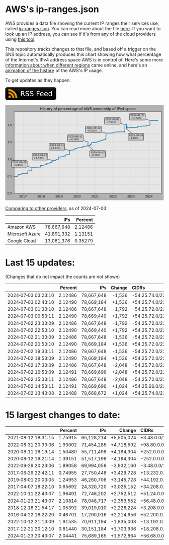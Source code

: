 # AWS's ip-ranges.json

AWS provides a data file showing the current IP ranges their
services use, called [ip-ranges.json](https://ip-ranges.amazonaws.com/ip-ranges.json).
You can read more about the file [here](https://docs.aws.amazon.com/general/latest/gr/aws-ip-ranges.html).
If you want to look up an IP address, you can see if it's from any of the cloud providers using [this tool](https://cloud-ips.s3-us-west-2.amazonaws.com/index.html).

This repository tracks changes to that file, and based off a trigger on the SNS 
topic automatically produces this chart showing how what percentage of the 
Internet's IPv4 address space AWS is in control of.  Here's some 
more [information about when different regions](announces.md) came 
online, and here's an [animation of the history](https://youtu.be/Su25yl7eol8) 
of the AWS's IP usage.

To get updates as they happen:

[![RSS Icon](images/rss_badge.svg)](https://raw.githubusercontent.com/seligman/aws-ip-ranges/master/rss.xml)

![History of AWS](history_count.svg)

[Comparing to other providers](https://github.com/seligman/cloud_sizes), as of 2024-07-03:

| | IPs | Percent |
| --- | ---: | ---: |
| Amazon AWS | 78,667,648 | 2.12486 |
| Microsoft Azure | 41,891,332 | 1.13151 |
| Google Cloud | 13,061,376 | 0.35279 |


# Last 15 updates:

(Changes that do not impact the counts are not shown)

| | Percent | IPs | Change | CIDRs |
| :--- | ---: | ---: | ---: | :--- |
| 2024&#8209;07&#8209;03&nbsp;03:23:10 | 2.12486 | 78,667,648 | -1,536 | -54.25.74.0/23,&nbsp;-54.25.65.0/24,&nbsp;-54.25.66.0/24,&nbsp;... |
| 2024&#8209;07&#8209;03&nbsp;02:43:10 | 2.12490 | 78,669,184 | +1,536 | +54.25.74.0/23,&nbsp;+54.25.65.0/24,&nbsp;+54.25.66.0/24,&nbsp;... |
| 2024&#8209;07&#8209;03&nbsp;01:33:10 | 2.12486 | 78,667,648 | -1,792 | -54.25.72.0/22,&nbsp;-54.25.76.0/23,&nbsp;-54.25.68.0/24 |
| 2024&#8209;07&#8209;03&nbsp;00:53:11 | 2.12490 | 78,669,440 | +1,792 | +54.25.72.0/22,&nbsp;+54.25.76.0/23,&nbsp;+54.25.68.0/24 |
| 2024&#8209;07&#8209;02&nbsp;23:33:09 | 2.12486 | 78,667,648 | -1,792 | -54.25.72.0/22,&nbsp;-54.25.76.0/23,&nbsp;-54.25.68.0/24 |
| 2024&#8209;07&#8209;02&nbsp;22:53:10 | 2.12490 | 78,669,440 | +1,792 | +54.25.72.0/22,&nbsp;+54.25.76.0/23,&nbsp;+54.25.68.0/24 |
| 2024&#8209;07&#8209;02&nbsp;21:33:09 | 2.12486 | 78,667,648 | -1,536 | -54.25.72.0/22,&nbsp;-54.25.76.0/23 |
| 2024&#8209;07&#8209;02&nbsp;20:53:10 | 2.12490 | 78,669,184 | +1,536 | +54.25.72.0/22,&nbsp;+54.25.76.0/23 |
| 2024&#8209;07&#8209;02&nbsp;19:33:11 | 2.12486 | 78,667,648 | -1,536 | -54.25.72.0/22,&nbsp;-54.25.76.0/23 |
| 2024&#8209;07&#8209;02&nbsp;18:53:09 | 2.12490 | 78,669,184 | +1,536 | +54.25.72.0/22,&nbsp;+54.25.76.0/23 |
| 2024&#8209;07&#8209;02&nbsp;17:33:09 | 2.12486 | 78,667,648 | -2,048 | -54.25.72.0/22,&nbsp;-54.25.76.0/23,&nbsp;-54.25.66.0/24,&nbsp;... |
| 2024&#8209;07&#8209;02&nbsp;16:53:09 | 2.12491 | 78,669,696 | +2,048 | +54.25.72.0/22,&nbsp;+54.25.76.0/23,&nbsp;+54.25.66.0/24,&nbsp;... |
| 2024&#8209;07&#8209;02&nbsp;15:33:11 | 2.12486 | 78,667,648 | -2,048 | -54.25.72.0/22,&nbsp;-54.25.66.0/23,&nbsp;-54.25.68.0/24,&nbsp;... |
| 2024&#8209;07&#8209;02&nbsp;14:53:11 | 2.12491 | 78,669,696 | +1,024 | +54.25.66.0/23,&nbsp;+54.25.72.0/23,&nbsp;+54.25.77.0/24,&nbsp;... |
| 2024&#8209;07&#8209;02&nbsp;13:43:08 | 2.12488 | 78,668,672 | +1,024 | +54.25.74.0/23,&nbsp;+54.25.68.0/24,&nbsp;+54.25.76.0/24 |


# 15 largest changes to date:

| | Percent | IPs | Change | CIDRs |
| :--- | ---: | ---: | ---: | :--- |
| 2021&#8209;08&#8209;12&nbsp;18:31:15 | 1.75915 | 65,128,214 | +5,505,024 | +3.48.0.0/12,&nbsp;+35.96.0.0/12,&nbsp;+3.152.0.0/13,&nbsp;... |
| 2022&#8209;08&#8209;31&nbsp;20:33:06 | 1.93002 | 71,454,285 | +4,718,592 | +98.80.0.0/12,&nbsp;+184.32.0.0/12,&nbsp;+13.184.0.0/13,&nbsp;... |
| 2020&#8209;08&#8209;11&nbsp;16:19:14 | 1.50480 | 55,711,498 | +4,194,304 | +252.0.0.0/10 |
| 2020&#8209;08&#8209;12&nbsp;19:21:14 | 1.39151 | 51,517,198 | -4,194,304 | -252.0.0.0/10 |
| 2022&#8209;09&#8209;29&nbsp;20:23:06 | 1.89058 | 69,994,058 | -3,932,160 | -3.48.0.0/12,&nbsp;-35.96.0.0/12,&nbsp;-3.240.0.0/13,&nbsp;... |
| 2017&#8209;06&#8209;29&nbsp;22:42:11 | 0.74955 | 27,750,448 | +3,429,728 | +13.232.0.0/13,&nbsp;+34.240.0.0/13,&nbsp;+35.168.0.0/13,&nbsp;... |
| 2019&#8209;08&#8209;01&nbsp;20:03:05 | 1.24953 | 46,260,706 | +3,145,728 | +44.192.0.0/10,&nbsp;-3.192.0.0/12 |
| 2017&#8209;04&#8209;07&nbsp;18:22:10 | 0.65692 | 24,320,720 | +3,025,152 | +34.208.0.0/12,&nbsp;+34.224.0.0/12,&nbsp;+13.58.0.0/15,&nbsp;... |
| 2022&#8209;10&#8209;11&nbsp;22:43:07 | 1.96491 | 72,746,202 | +2,752,512 | +51.24.0.0/13,&nbsp;+57.104.0.0/13,&nbsp;+51.20.0.0/14,&nbsp;... |
| 2024&#8209;01&#8209;23&nbsp;21:43:07 | 2.10814 | 78,048,717 | +2,359,552 | +56.48.0.0/13,&nbsp;+16.28.0.0/14,&nbsp;+16.64.0.0/14,&nbsp;... |
| 2018&#8209;12&#8209;18&nbsp;21:54:17 | 1.05392 | 39,019,010 | +2,228,224 | +3.208.0.0/12,&nbsp;+3.224.0.0/12,&nbsp;+13.48.0.0/15 |
| 2016&#8209;04&#8209;22&nbsp;18:22:20 | 0.46701 | 17,290,016 | +2,214,656 | +52.200.0.0/13,&nbsp;+52.208.0.0/13,&nbsp;+52.36.0.0/14,&nbsp;... |
| 2022&#8209;10&#8209;12&nbsp;21:13:09 | 1.91535 | 70,911,194 | -1,835,008 | -13.192.0.0/13,&nbsp;-16.28.0.0/14,&nbsp;-40.172.0.0/14,&nbsp;... |
| 2017&#8209;12&#8209;21&nbsp;20:12:10 | 0.81440 | 30,151,184 | +1,703,936 | +18.208.0.0/13,&nbsp;+18.204.0.0/14,&nbsp;+18.224.0.0/14,&nbsp;... |
| 2024&#8209;01&#8209;23&nbsp;20:43:07 | 2.04441 | 75,689,165 | +1,572,864 | +56.68.0.0/14,&nbsp;+56.128.0.0/14,&nbsp;+56.136.0.0/14,&nbsp;... |
